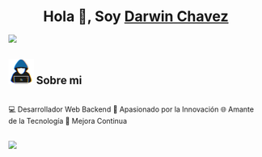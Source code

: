 <div align ="center">
  <h1 align=""center>Hola 👋, Soy <a href="https://www.facebook.com/HopperSoft">Darwin Chavez</a></h1>
</div>
<div>
  <img src="https://firebasestorage.googleapis.com/v0/b/storange-img.appspot.com/o/fd2.png?alt=media&token=c1a26010-b961-40c9-acba-989328462a8c" >
</div>

## <picture><img src = "https://github.com/0xAbdulKhalid/0xAbdulKhalid/raw/main/assets/mdImages/about_me.gif" width = 50px></picture> **Sobre mi**

<br>
💻 Desarrollador Web Backend
  🚀 Apasionado por la Innovación
   🌐 Amante de la Tecnología
    🔧 Mejora Continua
<br><br>

<img src="https://user-images.githubusercontent.com/73097560/115834477-dbab4500-a447-11eb-908a-139a6edaec5c.gif"><br><br>
